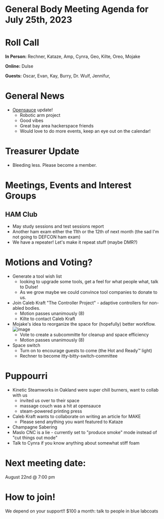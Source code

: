 # General Body Meeting Agenda for July 25th, 2023
# Roll Call
**In Person:**
Rechner, Kataze, Amp, Cynra, Geo, Kilte, Oreo, Mojake

**Online:** 
Dulse

**Guests:** 
Oscar, Evan, Kay, Burry, Dr. Wulf, Jennifur, 

# General News
  - [Opensauce](https://opensauce.live) update!
    - Robotic arm project
    - Good vibes
    - Great bay area hackerspace friends
    - Would love to do more events, keep an eye out on the calendar!
  
# Treasurer Update
  - Bleeding less.  Please become a member.

# Meetings, Events and Interest Groups
## HAM Club
  - May study sessions and test sessions report
  - Another ham exam either the 11th or the 12th of next month
      (the sad I'm not going to DEFCON ham exam)
  - We have a repeater!  Let's make it repeat stuff (maybe DMR?)
# Motions and Voting?
  - Generate a tool wish list
    - looking to upgrade some tools, get a feel for what people what, talk to Dulse!
    - As we grow maybe we could convince tool companies to donate to us.
  - Join Caleb Kraft "The Controller Project" - adaptive controllers for non-abled bodies.
    - Motion passes unanimously (8)
    - Kilte to contact Caleb Kraft
  - Mojake's idea to reorganize the space for (hopefully) better workflow.
    ![image](https://github.com/PawprintPrototyping/admin/assets/659028/a16cafa8-4d55-4b9b-b5f2-014568b38101)
    - Vote to create a subcommitte for cleanup and space efficiency
    - Motion passes unanimously (8)
  - Space switch
    - Turn on to encourage guests to come (the Hot and Ready™ light)
    - Rechner to become itty-bitty-switch-committee
# Puppourri
  - Kinetic Steamworks in Oakland were super chill burners, want to collab with us
    - invited us over to their space
    - massage couch was a hit at opensauce
    - steam-powered printing press
  - Caleb Kraft wants to collaborate on writing an article for MAKE
    - Please send anything you want featured to Kataze
  - Champagne Sabering
  - Maslo CNC is a lie - currently set to "produce smoke" mode instead of "cut things out mode"
  - Talk to Cynra if you know anything about somewhat stiff foam

# Next meeting date:
August 22nd @ 7:00 pm

# How to join!
We depend on your support!! $100 a month: talk to people in blue labcoats
